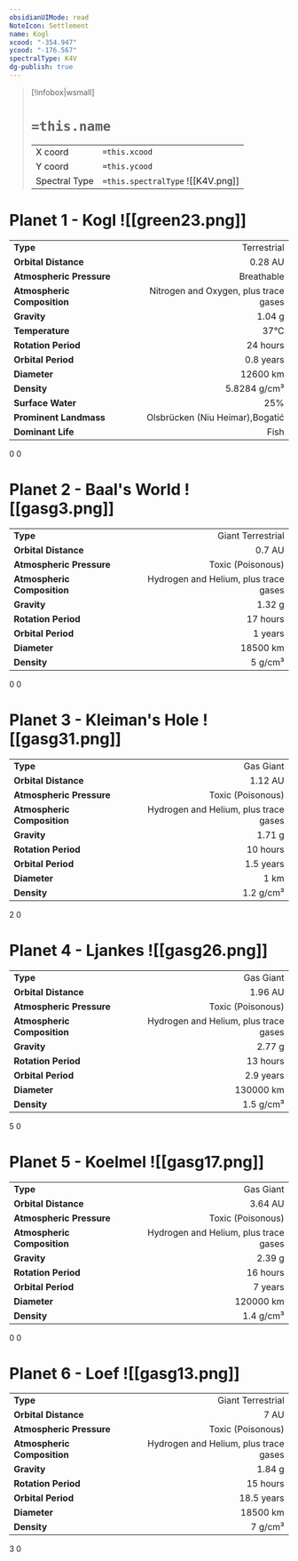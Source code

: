 ```yaml
---
obsidianUIMode: read
NoteIcon: Settlement
name: Kogl
xcood: "-354.947"
ycood: "-176.567"
spectralType: K4V
dg-publish: true
---
```

> [!infobox|wsmall]
> # `=this.name`
> | | |
> | - | - |
> | X coord | `=this.xcood` |
> | Y coord| `=this.ycood` |
> | Spectral Type | `=this.spectralType` ![[K4V.png]] |

# Planet 1 - Kogl ![[green23.png]]
|                             |                           |
| --------------------------- | -------------------------:|
| **Type**                    |             Terrestrial |
| **Orbital Distance**        |   0.28 AU |
| **Atmospheric Pressure**    |       Breathable |
| **Atmospheric Composition** |      Nitrogen and Oxygen, plus trace gases |
| **Gravity**                 |        1.04 g |
| **Temperature**             |    37°C |
| **Rotation Period**         |  24 hours |
| **Orbital Period** | 0.8 years |
| **Diameter**                |      12600 km | 
| **Density**                 |    5.8284 g/cm³ |
| **Surface Water**           |           25% | 
| **Prominent Landmass**      |         Olsbrücken (Niu Heimar),Bogatić | 
| **Dominant Life**           |         Fish |



0
0



# Planet 2 - Baal's World ![[gasg3.png]]
|                             |                           |
| --------------------------- | -------------------------:|
| **Type**                    |             Giant Terrestrial |
| **Orbital Distance**        |   0.7 AU |
| **Atmospheric Pressure**    |       Toxic (Poisonous) |
| **Atmospheric Composition** |      Hydrogen and Helium, plus trace gases |
| **Gravity**                 |        1.32 g |
| **Rotation Period**         |  17 hours |
| **Orbital Period** | 1 years |
| **Diameter**                |      18500 km | 
| **Density**                 |    5 g/cm³ |



0
0



# Planet 3 - Kleiman's Hole ![[gasg31.png]]
|                             |                           |
| --------------------------- | -------------------------:|
| **Type**                    |             Gas Giant |
| **Orbital Distance**        |   1.12 AU |
| **Atmospheric Pressure**    |       Toxic (Poisonous) |
| **Atmospheric Composition** |      Hydrogen and Helium, plus trace gases |
| **Gravity**                 |        1.71 g |
| **Rotation Period**         |  10 hours |
| **Orbital Period** | 1.5 years |
| **Diameter**                |      1 km | 
| **Density**                 |    1.2 g/cm³ |



2
0



# Planet 4 - Ljankes ![[gasg26.png]]
|                             |                           |
| --------------------------- | -------------------------:|
| **Type**                    |             Gas Giant |
| **Orbital Distance**        |   1.96 AU |
| **Atmospheric Pressure**    |       Toxic (Poisonous) |
| **Atmospheric Composition** |      Hydrogen and Helium, plus trace gases |
| **Gravity**                 |        2.77 g |
| **Rotation Period**         |  13 hours |
| **Orbital Period** | 2.9 years |
| **Diameter**                |      130000 km | 
| **Density**                 |    1.5 g/cm³ |



5
0



# Planet 5 - Koelmel ![[gasg17.png]]
|                             |                           |
| --------------------------- | -------------------------:|
| **Type**                    |             Gas Giant |
| **Orbital Distance**        |   3.64 AU |
| **Atmospheric Pressure**    |       Toxic (Poisonous) |
| **Atmospheric Composition** |      Hydrogen and Helium, plus trace gases |
| **Gravity**                 |        2.39 g |
| **Rotation Period**         |  16 hours |
| **Orbital Period** | 7 years |
| **Diameter**                |      120000 km | 
| **Density**                 |    1.4 g/cm³ |



0
0



# Planet 6 - Loef ![[gasg13.png]]
|                             |                           |
| --------------------------- | -------------------------:|
| **Type**                    |             Giant Terrestrial |
| **Orbital Distance**        |   7 AU |
| **Atmospheric Pressure**    |       Toxic (Poisonous) |
| **Atmospheric Composition** |      Hydrogen and Helium, plus trace gases |
| **Gravity**                 |        1.84 g |
| **Rotation Period**         |  15 hours |
| **Orbital Period** | 18.5 years |
| **Diameter**                |      18500 km | 
| **Density**                 |    7 g/cm³ |



3
0



